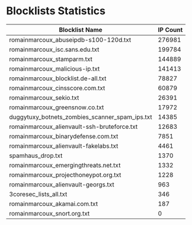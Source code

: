 # Blocklists Statistics
| Blocklist Name | IP Count |
|----|----|
| romainmarcoux_abuseipdb-s100-120d.txt | 276981 |
| romainmarcoux_isc.sans.edu.txt | 199784 |
| romainmarcoux_stamparm.txt | 144889 |
| romainmarcoux_malicious-ip.txt | 141413 |
| romainmarcoux_blocklist.de-all.txt | 78827 |
| romainmarcoux_cinsscore.com.txt | 60879 |
| romainmarcoux_sekio.txt | 26391 |
| romainmarcoux_greensnow.co.txt | 17972 |
| duggytuxy_botnets_zombies_scanner_spam_ips.txt | 14385 |
| romainmarcoux_alienvault-ssh-bruteforce.txt | 12683 |
| romainmarcoux_binarydefense.com.txt | 7851 |
| romainmarcoux_alienvault-fakelabs.txt | 4461 |
| spamhaus_drop.txt | 1370 |
| romainmarcoux_emergingthreats.net.txt | 1332 |
| romainmarcoux_projecthoneypot.org.txt | 1228 |
| romainmarcoux_alienvault-georgs.txt | 963 |
| 3coresec_lists_all.txt | 346 |
| romainmarcoux_akamai.com.txt | 187 |
| romainmarcoux_snort.org.txt | 0 |
